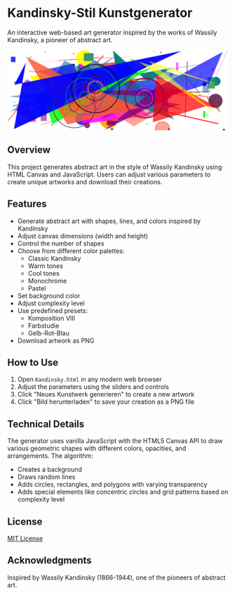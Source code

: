 # Kandinsky-Stil Kunstgenerator

An interactive web-based art generator inspired by the works of Wassily Kandinsky, a pioneer of abstract art.

![Kandinsky Art Generator](kandinsky.png)

## Overview

This project generates abstract art in the style of Wassily Kandinsky using HTML Canvas and JavaScript. Users can adjust various parameters to create unique artworks and download their creations.

## Features

- Generate abstract art with shapes, lines, and colors inspired by Kandinsky
- Adjust canvas dimensions (width and height)
- Control the number of shapes
- Choose from different color palettes:
  - Classic Kandinsky
  - Warm tones
  - Cool tones
  - Monochrome
  - Pastel
- Set background color
- Adjust complexity level
- Use predefined presets:
  - Komposition VIII
  - Farbstudie
  - Gelb-Rot-Blau
- Download artwork as PNG

## How to Use

1. Open `Kandinsky.html` in any modern web browser
2. Adjust the parameters using the sliders and controls
3. Click "Neues Kunstwerk generieren" to create a new artwork
4. Click "Bild herunterladen" to save your creation as a PNG file

## Technical Details

The generator uses vanilla JavaScript with the HTML5 Canvas API to draw various geometric shapes with different colors, opacities, and arrangements. The algorithm:

- Creates a background
- Draws random lines
- Adds circles, rectangles, and polygons with varying transparency
- Adds special elements like concentric circles and grid patterns based on complexity level

## License

[MIT License](LICENSE)

## Acknowledgments

Inspired by Wassily Kandinsky (1866-1944), one of the pioneers of abstract art. 